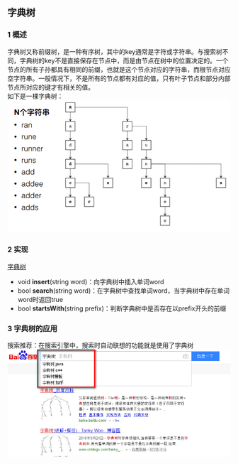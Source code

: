 ## 字典树
### 1 概述
字典树又称前缀树，是一种有序树，其中的key通常是字符或字符串。与搜索树不同，字典树的key不是直接保存在节点中，而是由节点在树中的位置决定的。一个节点的所有子孙都具有相同的前缀，也就是这个节点对应的字符串，而根节点对应空字符串。一般情况下，不是所有的节点都有对应的值，只有叶子节点和部分内部节点所对应的键才有相关的值。<br />如下是一棵字典树：<br />
![](./trie.png)


### 2 实现
[字典树](./Trie.h)
 - void **insert**(string word)：向字典树中插入单词word
 - bool **search**(string word)：在字典树中查找单词word，当字典树中存在单词word时返回true
 - bool **startsWith**(string prefix)：判断字典树中是否存在以prefix开头的前缀
   
### 3 字典树的应用
搜索推荐：在搜索引擎中，搜索时自动联想的功能就是使用了字典树
![](./baiduTrie.png)